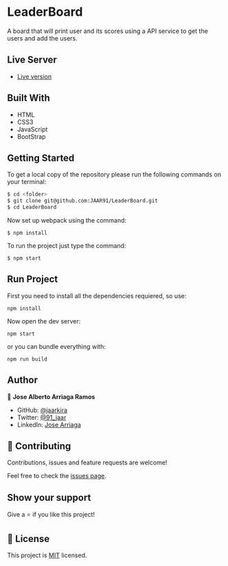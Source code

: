 # LeaderBoard

A board that will print user and its scores using a API service to get the users and add the users.

## Live Server
- [Live version](https://jaar91.github.io/LeaderBoard/)

## Built With

- HTML
- CSS3
- JavaScript
- BootStrap

## Getting Started

To get a local copy of the repository please run the following commands on your terminal:

```bash
$ cd <folder>
$ git clone git@github.com:JAAR91/LeaderBoard.git
$ cd LeaderBoard
```

Now set up webpack using the command:
```
$ npm install
```

To run the project just type the command:
```
$ npm start
```

## Run Project
First you need to install all  the dependencies requiered, so use:
```
npm install
```
Now open the dev server:
```
npm start
```
or you can bundle everything with:
```
npm run build
```

## Author

👤  **Jose Alberto Arriaga Ramos**

- GitHub: [@jaarkira](https://github.com/jaarkira )
- Twitter: [@91_jaar](https://twitter.com/91_jaar )
- LinkedIn: [Jose Arriaga](https://www.linkedin.com/in/jaar/)


## 🤝 Contributing

Contributions, issues and feature requests are welcome!

Feel free to check the [issues page](https://github.com/JAAR91/weatherapp/issues).

## Show your support

Give a ⭐️ if you like this project!

## 📝 License

This project is [MIT](./MIT.md) licensed.